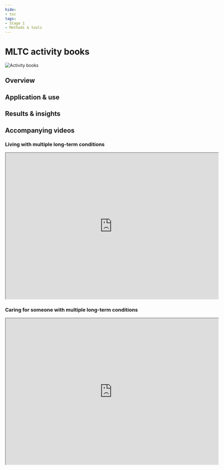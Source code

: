 ```yaml
---
hide:
- toc
tags:
- Stage 1
- Methods & tools
---
```


# MLTC activity books
![Activity books](../assets/activity-books.png)

## Overview

## Application & use

## Results & insights

## Accompanying videos

### Living with multiple long-term conditions 
<iframe src="https://drive.google.com/file/d/1d_oDsGAKTTTOZPcXl2ZAEIoCcZP275Ij/preview" width="700" height="480" allow="autoplay"></iframe>

### Caring for someone with multiple long-term conditions
<iframe src="https://drive.google.com/file/d/1rVn43ouznWtHApdHyinSSR_X2e0GuiyJ/preview" width="700" height="480" allow="autoplay"></iframe>
